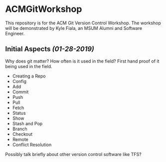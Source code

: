 # ACMGitWorkshop
This repository is for the ACM Git Version Control Workshop. The workshop will be demonstrated by Kyle Fiala, an MSUM Alumni and Software Engineer.

Initial Aspects *(01-28-2019)*
-

Why does git matter? How often is it used in the field? First hand proof of it being used in the field.

* Creating a Repo
* Config
* Add
* Commit
* Push
* Pull
* Fetch
* Status
* Show
* Stash and Pop
* Branch
* Checkout
* Remote
* Conflict Resolution

Possibly talk briefly about other version control software like TFS?